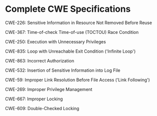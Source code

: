 

# Complete CWE Specifications

CWE-226: Sensitive Information in Resource Not Removed Before Reuse

CWE-367: Time-of-check Time-of-use (TOCTOU) Race Condition

CWE-250: Execution with Unnecessary Privileges

CWE-835: Loop with Unreachable Exit Condition ('Infinite Loop')

CWE-863: Incorrect Authorization

CWE-532: Insertion of Sensitive Information into Log File

CWE-59: Improper Link Resolution Before File Access ('Link Following')

CWE-269: Improper Privilege Management

CWE-667: Improper Locking

CWE-609: Double-Checked Locking